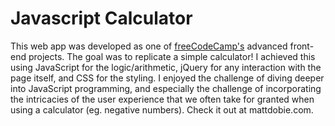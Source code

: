 # Javascript Calculator
This web app was developed as one of <a href="http://www.freecodecamp.com" target="_blank">freeCodeCamp's</a> advanced front-end projects. The goal was to replicate a simple calculator! I achieved this using JavaScript for the logic/arithmetic, jQuery for any interaction with the page itself, and CSS for the styling. I enjoyed the challenge of diving deeper into JavaScript programming, and especially the challenge of incorporating the intricacies of the user experience that we often take for granted when using a calculator (eg. negative numbers). Check it out at mattdobie.com.
